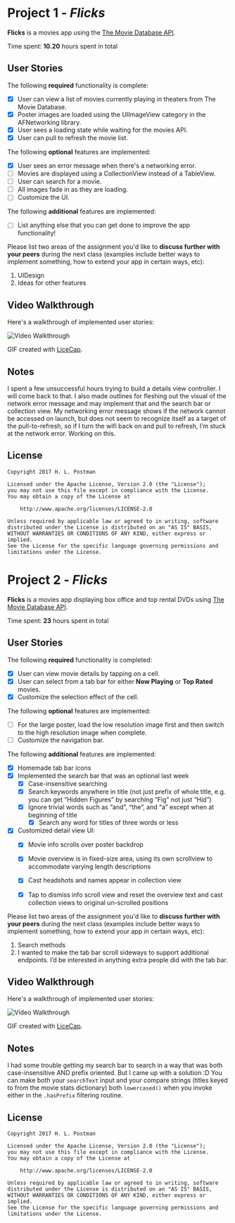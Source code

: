 # Project 1 - *Flicks*

**Flicks** is a movies app using the [The Movie Database API](http://docs.themoviedb.apiary.io/#).

Time spent: **10.20** hours spent in total

## User Stories

The following **required** functionality is complete:

- [x] User can view a list of movies currently playing in theaters from The Movie Database.
- [x] Poster images are loaded using the UIImageView category in the AFNetworking library.
- [x] User sees a loading state while waiting for the movies API.
- [x] User can pull to refresh the movie list.

The following **optional** features are implemented:

- [x] User sees an error message when there's a networking error.
- [ ] Movies are displayed using a CollectionView instead of a TableView.
- [ ] User can search for a movie.
- [ ] All images fade in as they are loading.
- [ ] Customize the UI.

The following **additional** features are implemented:

- [ ] List anything else that you can get done to improve the app functionality!

Please list two areas of the assignment you'd like to **discuss further with your peers** during the next class (examples include better ways to implement something, how to extend your app in certain ways, etc):

1. UIDesign
2. Ideas for other features

## Video Walkthrough 

Here's a walkthrough of implemented user stories:

<img src='https://github.com/hlpostman/Flicks/blob/master/Flicks_Video_WalkThrough.gif' title='Video Walkthrough' width='' alt='Video Walkthrough' />

GIF created with [LiceCap](http://www.cockos.com/licecap/).

## Notes

I spent a few unsuccessful hours trying to build a details view controller. I will come back to that.  I also made outlines for fleshing out the visual of the network error message and may implement that and the search bar or collection view.  My networking error message shows if the network cannot be accessed on launch, but does not seem to recognize itself as a target of the pull-to-refresh, so if I turn the wifi back on and pull to refresh, I’m stuck at the network error.  Working on this.

## License

    Copyright 2017 H. L. Postman

    Licensed under the Apache License, Version 2.0 (the "License");
    you may not use this file except in compliance with the License.
    You may obtain a copy of the License at

        http://www.apache.org/licenses/LICENSE-2.0

    Unless required by applicable law or agreed to in writing, software
    distributed under the License is distributed on an "AS IS" BASIS,
    WITHOUT WARRANTIES OR CONDITIONS OF ANY KIND, either express or implied.
    See the License for the specific language governing permissions and
    limitations under the License.

# Project 2 - *Flicks*

**Flicks** is a movies app displaying box office and top rental DVDs using [The Movie Database API](http://docs.themoviedb.apiary.io/#).

Time spent: **23** hours spent in total

## User Stories

The following **required** functionality is completed:

- [x] User can view movie details by tapping on a cell.
- [x] User can select from a tab bar for either **Now Playing** or **Top Rated** movies.
- [x] Customize the selection effect of the cell.

The following **optional** features are implemented:

- [ ] For the large poster, load the low resolution image first and then switch to the high resolution image when complete.
- [ ] Customize the navigation bar.

The following **additional** features are implemented:

- [x] Homemade tab bar icons
- [x] Implemented the search bar that was an optional last week
	- [x] Case-insensitive searching
	- [x] Search keywords anywhere in title (not just prefix of whole title, e.g. you can get “Hidden Figures” by searching “Fig” not just “Hid”)
	- [x] Ignore trivial words such as “and”, “the”, and “a” except when at beginning of title
		- [x] Search any word for titles of three words or less
- [x] Customized detail view UI:
	- [x] Movie info scrolls over poster backdrop
	- [x] Movie overview is in fixed-size area, using its own scrollview to accommodate varying length descriptions
	- [x] Cast headshots and names appear in collection view
	- [x] Tap to dismiss info scroll view and reset the overview text and cast collection views to original un-scrolled positions


Please list two areas of the assignment you'd like to **discuss further with your peers** during the next class (examples include better ways to implement something, how to extend your app in certain ways, etc):

1. Search methods
2. I wanted to make the tab bar scroll sideways to support additional endpoints.  I’d be interested in anything extra people did with the tab bar.

## Video Walkthrough 

Here's a walkthrough of implemented user stories:

<img src='https://github.com/hlpostman/Flicks/blob/master/Flicks_Video_WalkThrough2.gif' title='Video Walkthrough' width='' alt='Video Walkthrough' />

GIF created with [LiceCap](http://www.cockos.com/licecap/).

## Notes

I had some trouble getting my search bar to search in a way that was both case-insensitive AND prefix oriented.  But I came up with a solution :D  You can make both your `searchText` input and your compare strings (titles keyed to from the movie stats dictionary) both `lowercased()` when you invoke either in the `.hasPrefix` filtering routine.

## License

    Copyright 2017 H. L. Postman

    Licensed under the Apache License, Version 2.0 (the "License");
    you may not use this file except in compliance with the License.
    You may obtain a copy of the License at

        http://www.apache.org/licenses/LICENSE-2.0

    Unless required by applicable law or agreed to in writing, software
    distributed under the License is distributed on an "AS IS" BASIS,
    WITHOUT WARRANTIES OR CONDITIONS OF ANY KIND, either express or implied.
    See the License for the specific language governing permissions and
    limitations under the License.
